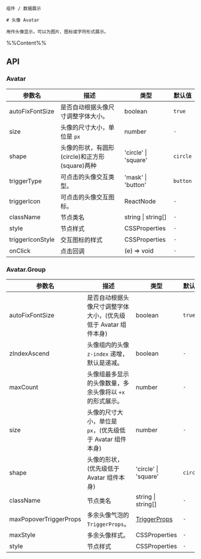 `````
组件 / 数据展示

# 头像 Avatar

用作头像显示，可以为图片、图标或字符形式展示。
`````

%%Content%%

## API

### Avatar

|参数名|描述|类型|默认值|
|---|---|---|---|
|autoFixFontSize|是否自动根据头像尺寸调整字体大小。|boolean |`true`|
|size|头像的尺寸大小，单位是 `px`|number |`-`|
|shape|头像的形状，有圆形(circle)和正方形(square)两种|'circle' \| 'square' |`circle`|
|triggerType|可点击的头像交互类型。|'mask' \| 'button' |`button`|
|triggerIcon|可点击的头像交互图标。|ReactNode |`-`|
|className|节点类名|string \| string[] |`-`|
|style|节点样式|CSSProperties |`-`|
|triggerIconStyle|交互图标的样式|CSSProperties |`-`|
|onClick|点击回调|(e) => void |`-`|

### Avatar.Group

|参数名|描述|类型|默认值|版本|
|---|---|---|---|---|
|autoFixFontSize|是否自动根据头像尺寸调整字体大小，(优先级低于 Avatar 组件本身)|boolean |`true`|-|
|zIndexAscend|头像组内的头像 `z-index` 递增，默认是递减。|boolean |`-`|2.3.0|
|maxCount|头像组最多显示的头像数量，多余头像将以 `+x` 的形式展示。|number |`-`|2.4.0|
|size|头像的尺寸大小，单位是 `px`，(优先级低于 Avatar 组件本身)|number |`-`|-|
|shape|头像的形状，(优先级低于 Avatar 组件本身)|'circle' \| 'square' |`circle`|-|
|className|节点类名|string \| string[] |`-`|-|
|maxPopoverTriggerProps|多余头像气泡的 `TriggerProps`。|[TriggerProps](trigger#trigger) |`-`|2.4.0|
|maxStyle|多余头像样式。|CSSProperties |`-`|2.4.0|
|style|节点样式|CSSProperties |`-`|-|
